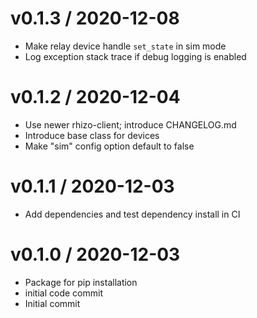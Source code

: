 
v0.1.3 / 2020-12-08
===================

  * Make relay device handle `set_state` in sim mode
  * Log exception stack trace if debug logging is enabled

v0.1.2 / 2020-12-04
===================

  * Use newer rhizo-client; introduce CHANGELOG.md
  * Introduce base class for devices
  * Make "sim" config option default to false

v0.1.1 / 2020-12-03
===================

  * Add dependencies and test dependency install in CI

v0.1.0 / 2020-12-03
===================

  * Package for pip installation
  * initial code commit
  * Initial commit
